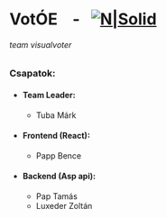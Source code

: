 # VotÓE &nbsp;&nbsp; - &nbsp;&nbsp;[![N|Solid](https://i.imgur.com/DF1phUJ.png)](https://votoe.hu)
###### team visualvoter

### Csapatok:
- #### Team Leader:
     - Tuba Márk
- #### Frontend (React):
     - Papp Bence
- #### Backend (Asp api):
    - Pap Tamás
    - Luxeder Zoltán